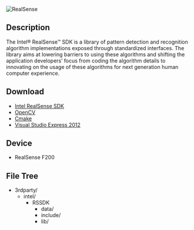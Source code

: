 ![RealSense](https://software.intel.com/sites/default/files/managed/28/f0/f200_camerafeatures.jpg)


## Description

The Intel® RealSense™ SDK is a library of pattern detection and recognition algorithm implementations exposed through standardized interfaces. The library aims at lowering barriers to using these algorithms and shifting the application developers’ focus from coding the algorithm details to innovating on the usage of these algorithms for next generation human computer experience.

## Download

* [Intel RealSense SDK](https://software.intel.com/en-us/intel-realsense-sdk)
* [OpenCV](http://opencv.org/) 
* [Cmake](https://cmake.org/)
* [Visual Studio Express 2012](https://www.microsoft.com/zh-tw/download/details.aspx?id=34673)

## Device

* RealSense F200

## File Tree
* 3rdparty/
    * intel/
    	* RSSDK
			* data/
			* include/
			* lib/